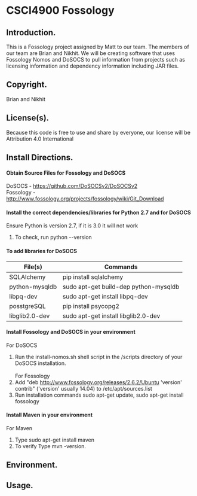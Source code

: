 # CSCI4900 Fossology

## Introduction.
This is a Fossology project assigned by Matt to our team. The members of our team are Brian and Nikhit. We will be creating software that uses Fossology Nomos and DoSOCS to pull information from projects such as licensing information and dependency information including JAR files.

## Copyright.
Brian and Nikhit

## License(s).
Because this code is free to use and share by everyone, our license will be Attribution 4.0 International

## Install Directions.
#### Obtain Source Files for Fossology and DoSOCS<br />
DoSOCS - https://github.com/DoSOCSv2/DoSOCSv2<br />
Fossology - http://www.fossology.org/projects/fossology/wiki/Git_Download

#### Install the correct dependencies/libraries for Python 2.7 and for DoSOCS<br />
Ensure Python is version 2.7, if it is 3.0 it will not work<br />
1. To check, run python --version

#### To add libraries for DoSOCS<br />
| File(s) | Commands |
| --- | --- |
|SQLAlchemy|pip install sqlalchemy|
|python-mysqldb|sudo apt-get build-dep python-mysqldb|
|libpq-dev|sudo apt-get install libpq-dev|
|posstgreSQL|pip install psycopg2|
|libglib2.0-dev|sudo apt-get install libglib2.0-dev|

#### Install Fossology and DoSOCS in your environment<br />
For DoSOCS<br />
1. Run the install-nomos.sh shell script in the /scripts directory of your DoSOCS installation.<br /><br />
For Fossology<br />
1. Add "deb http://www.fossology.org/releases/2.6.2/Ubuntu 'version' contrib" ('version' usually 14.04) to /etc/apt/sources.list<br />
2. Run installation commands sudo apt-get update, sudo apt-get install fossology<br />

#### Install Maven in your environment<br/>
For Maven<br />
1. Type sudo apt-get install maven
2. To verify Type mvn -version.

## Environment.

## Usage.
